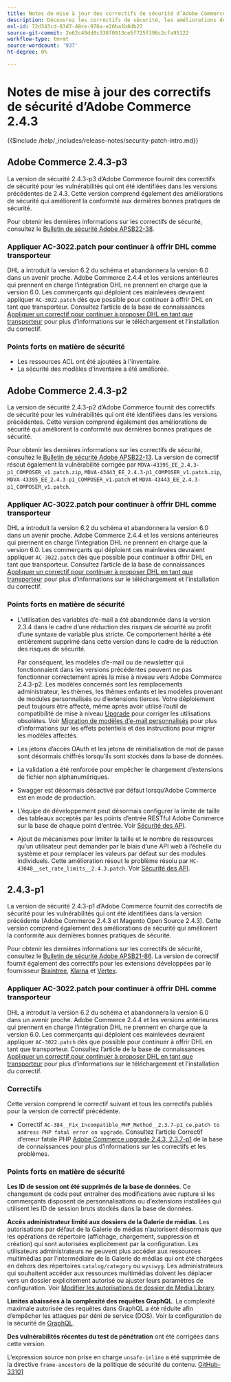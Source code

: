 ```yaml
---
title: Notes de mise à jour des correctifs de sécurité d’Adobe Commerce 2.4.3
description: Découvrez les correctifs de sécurité, les améliorations de sécurité et les autres mises à jour liées à la sécurité inclus dans les versions des correctifs de sécurité pour Adobe Commerce version 2.4.3.
exl-id: 72d343cd-83d7-48ce-976a-e26ba1b8db27
source-git-commit: 2e62c49dd0c338f0913ce5f725f396c2cfa95122
workflow-type: tm+mt
source-wordcount: '937'
ht-degree: 0%

---
```



# Notes de mise à jour des correctifs de sécurité d’Adobe Commerce 2.4.3

{{$include /help/_includes/release-notes/security-patch-intro.md}}

## Adobe Commerce 2.4.3-p3

La version de sécurité 2.4.3-p3 d’Adobe Commerce fournit des correctifs de sécurité pour les vulnérabilités qui ont été identifiées dans les versions précédentes de 2.4.3. Cette version comprend également des améliorations de sécurité qui améliorent la conformité aux dernières bonnes pratiques de sécurité.

Pour obtenir les dernières informations sur les correctifs de sécurité, consultez le [Bulletin de sécurité Adobe APSB22-38](https://helpx.adobe.com/fr/security/products/magento/apsb22-38.html).

### Appliquer AC-3022.patch pour continuer à offrir DHL comme transporteur

DHL a introduit la version 6.2 du schéma et abandonnera la version 6.0 dans un avenir proche. Adobe Commerce 2.4.4 et les versions antérieures qui prennent en charge l’intégration DHL ne prennent en charge que la version 6.0. Les commerçants qui déploient ces mainlevées devraient appliquer `AC-3022.patch` dès que possible pour continuer à offrir DHL en tant que transporteur. Consultez l’article de la base de connaissances [Appliquer un correctif pour continuer à proposer DHL en tant que transporteur](https://support.magento.com/hc/en-us/articles/7707818131597-Apply-a-patch-to-continue-offering-DHL-as-shipping-carrier) pour plus d’informations sur le téléchargement et l’installation du correctif.

### Points forts en matière de sécurité

* Les ressources ACL ont été ajoutées à l&#39;inventaire.
* La sécurité des modèles d&#39;inventaire a été améliorée.



## Adobe Commerce 2.4.3-p2

La version de sécurité 2.4.3-p2 d’Adobe Commerce fournit des correctifs de sécurité pour les vulnérabilités qui ont été identifiées dans les versions précédentes. Cette version comprend également des améliorations de sécurité qui améliorent la conformité aux dernières bonnes pratiques de sécurité.

Pour obtenir les dernières informations sur les correctifs de sécurité, consultez le [Bulletin de sécurité Adobe APSB22-13](https://helpx.adobe.com/fr/security/products/magento/apsb22-13.html).  La version de correctif résout également la vulnérabilité corrigée par `MDVA-43395_EE_2.4.3-p1_COMPOSER_v1.patch.zip`, `MDVA-43443_EE_2.4.3-p1_COMPOSER_v1.patch.zip`, `MDVA-43395_EE_2.4.3-p1_COMPOSER_v1.patch` et `MDVA-43443_EE_2.4.3-p1_COMPOSER_v1.patch`.


### Appliquer AC-3022.patch pour continuer à offrir DHL comme transporteur

DHL a introduit la version 6.2 du schéma et abandonnera la version 6.0 dans un avenir proche. Adobe Commerce 2.4.4 et les versions antérieures qui prennent en charge l’intégration DHL ne prennent en charge que la version 6.0. Les commerçants qui déploient ces mainlevées devraient appliquer `AC-3022.patch` dès que possible pour continuer à offrir DHL en tant que transporteur. Consultez l’article de la base de connaissances [Appliquer un correctif pour continuer à proposer DHL en tant que transporteur](https://support.magento.com/hc/en-us/articles/7707818131597-Apply-a-patch-to-continue-offering-DHL-as-shipping-carrier) pour plus d’informations sur le téléchargement et l’installation du correctif.

### Points forts en matière de sécurité

* L’utilisation des variables d’e-mail a été abandonnée dans la version 2.3.4 dans le cadre d’une réduction des risques de sécurité au profit d’une syntaxe de variable plus stricte. Ce comportement hérité a été entièrement supprimé dans cette version dans le cadre de la réduction des risques de sécurité.

  Par conséquent, les modèles d’e-mail ou de newsletter qui fonctionnaient dans les versions précédentes peuvent ne pas fonctionner correctement après la mise à niveau vers Adobe Commerce 2.4.3-p2. Les modèles concernés sont les remplacements administrateur, les thèmes, les thèmes enfants et les modèles provenant de modules personnalisés ou d’extensions tierces. Votre déploiement peut toujours être affecté, même après avoir utilisé l’outil de compatibilité de mise à niveau [Upgrade](https://experienceleague.adobe.com/docs/commerce-operations/upgrade-guide/upgrade-compatibility-tool/overview.html?lang=fr) pour corriger les utilisations obsolètes. Voir [Migration de modèles d’e-mail personnalisés](https://developer.adobe.com/commerce/frontend-core/guide/templates/email-migration/) pour plus d’informations sur les effets potentiels et des instructions pour migrer les modèles affectés.

* Les jetons d’accès OAuth et les jetons de réinitialisation de mot de passe sont désormais chiffrés lorsqu’ils sont stockés dans la base de données. <!-- AC-520 1323-->

* La validation a été renforcée pour empêcher le chargement d’extensions de fichier non alphanumériques. <!-- AC-479-->

* Swagger est désormais désactivé par défaut lorsqu’Adobe Commerce est en mode de production. <!-- AC-1450-->

* L’équipe de développement peut désormais configurer la limite de taille des tableaux acceptés par les points d’entrée RESTful Adobe Commerce sur la base de chaque point d’entrée. Voir [Sécurité des API](https://developer.adobe.com/commerce/webapi/get-started/api-security/). <!-- AC-465-->

* Ajout de mécanismes pour limiter la taille et le nombre de ressources qu’un utilisateur peut demander par le biais d’une API web à l’échelle du système et pour remplacer les valeurs par défaut sur des modules individuels. Cette amélioration résout le problème résolu par `MC-43048__set_rate_limits__2.4.3.patch`. Voir [Sécurité des API](https://developer.adobe.com/commerce/webapi/get-started/api-security/). <!-- AC-1120-->


## 2.4.3-p1

La version de sécurité 2.4.3-p1 d’Adobe Commerce fournit des correctifs de sécurité pour les vulnérabilités qui ont été identifiées dans la version précédente (Adobe Commerce 2.4.3 et Magento Open Source 2.4.3). Cette version comprend également des améliorations de sécurité qui améliorent la conformité aux dernières bonnes pratiques de sécurité.


Pour obtenir les dernières informations sur les correctifs de sécurité, consultez le [Bulletin de sécurité Adobe APSB21-86](https://helpx.adobe.com/fr/security/products/magento/apsb21-86.html). La version de correctif fournit également des correctifs pour les extensions développées par le fournisseur [Braintree](https://experienceleague.adobe.com/docs/commerce-admin/stores-sales/payments/braintree.html?lang=fr), [Klarna](https://marketplace.magento.com/klarna-m2-klarna.html) et [Vertex](https://marketplace.magento.com/vertexinc-vertex-tax-module.html).

### Appliquer AC-3022.patch pour continuer à offrir DHL comme transporteur

DHL a introduit la version 6.2 du schéma et abandonnera la version 6.0 dans un avenir proche. Adobe Commerce 2.4.4 et les versions antérieures qui prennent en charge l’intégration DHL ne prennent en charge que la version 6.0. Les commerçants qui déploient ces mainlevées devraient appliquer `AC-3022.patch` dès que possible pour continuer à offrir DHL en tant que transporteur. Consultez l’article de la base de connaissances [Appliquer un correctif pour continuer à proposer DHL en tant que transporteur](https://support.magento.com/hc/en-us/articles/7707818131597-Apply-a-patch-to-continue-offering-DHL-as-shipping-carrier) pour plus d’informations sur le téléchargement et l’installation du correctif.

### Correctifs

Cette version comprend le correctif suivant et tous les correctifs publiés pour la version de correctif précédente.

* Correctif `AC-384__Fix_Incompatible_PHP_Method__2.3.7-p1_ce.patch to address PHP fatal error on upgrade`. Consultez l’article Correctif d’erreur fatale PHP [Adobe Commerce upgrade 2.4.3, 2.3.7-p1](https://support.magento.com/hc/en-us/articles/4408021533069-Adobe-Commerce-upgrade-2-4-3-2-3-7-p1-PHP-Fatal-error-Hotfix) de la base de connaissances pour plus d’informations sur les correctifs et les problèmes.

### Points forts en matière de sécurité

**Les ID de session ont été supprimés de la base de données**. Ce changement de code peut entraîner des modifications avec rupture si les commerçants disposent de personnalisations ou d’extensions installées qui utilisent les ID de session bruts stockés dans la base de données. <!-- MC-40976-->

**Accès administrateur limité aux dossiers de la Galerie de médias**. Les autorisations par défaut de la Galerie de médias n’autorisent désormais que les opérations de répertoire (affichage, chargement, suppression et création) qui sont autorisées explicitement par la configuration. Les utilisateurs administrateurs ne peuvent plus accéder aux ressources multimédias par l’intermédiaire de la Galerie de médias qui ont été chargées en dehors des répertoires `catalog/category` ou `wysiwyg`. Les administrateurs qui souhaitent accéder aux ressources multimédias doivent les déplacer vers un dossier explicitement autorisé ou ajuster leurs paramètres de configuration. Voir [&#x200B; Modifier les autorisations de dossier de Media Library](https://developer.adobe.com/commerce/php/tutorials/backend/modify-image-library-permissions/). <!-- B2B-1897-->

**Limites abaissées à la complexité des requêtes GraphQL**. La complexité maximale autorisée des requêtes dans GraphQL a été réduite afin d’empêcher les attaques par déni de service (DOS). Voir la configuration de la sécurité de [GraphQL](https://developer.adobe.com/commerce/webapi/graphql/usage/security-configuration/). <!-- PWA-1700-->

**Des vulnérabilités récentes du test de pénétration** ont été corrigées dans cette version. <!-- MC-42431-->

L’expression source non prise en charge `unsafe-inline` a été supprimée de la directive `frame-ancestors` de la politique de sécurité du contenu. [GitHub-33101](https://github.com/magento/magento2/issues/33101)<!-- MC-42632-->

<!-- Last updated from includes: 2025-05-28 17:01:56 -->
